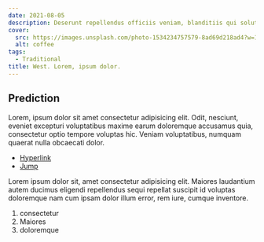 ```yaml
---
date: 2021-08-05
description: Deserunt repellendus officiis veniam, blanditiis qui soluta magni quia illo, earum quod quibusdam? Ea doloremque ducimus fugiat ullam saepe facere neque enim.
cover:
  src: https://images.unsplash.com/photo-1534234757579-8ad69d218ad4?w=1080
  alt: coffee
tags:
  - Traditional
title: West. Lorem, ipsum dolor.
---
```


## Prediction

Lorem, ipsum dolor sit amet consectetur adipisicing elit. Odit, nesciunt, eveniet excepturi voluptatibus maxime earum doloremque accusamus quia, consectetur optio tempore voluptas hic. Veniam voluptatibus, numquam quaerat nulla obcaecati dolor.

- [Hyperlink](https://example.com/)
- [Jump](#)

Lorem ipsum dolor sit, amet consectetur adipisicing elit. Maiores laudantium autem ducimus eligendi repellendus sequi repellat suscipit id voluptas doloremque nam cum ipsam dolor illum error, rem iure, cumque inventore.

1. consectetur
1. Maiores
1. doloremque
